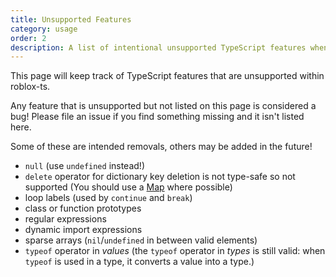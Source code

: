 ```yaml
---
title: Unsupported Features
category: usage
order: 2
description: A list of intentional unsupported TypeScript features when using roblox-ts.
---
```


This page will keep track of TypeScript features that are unsupported within roblox-ts.

Any feature that is unsupported but not listed on this page is considered a bug! Please file an issue if you find something missing and it isn't listed here.

Some of these are intended removals, others may be added in the future!

- `null` (use `undefined` instead!)
- `delete` operator for dictionary key deletion is not type-safe so not supported (You should use a [Map](https://developer.mozilla.org/en-US/docs/Web/JavaScript/Reference/Global_Objects/Map) where possible)
- loop labels (used by `continue` and `break`)
- class or function prototypes
- regular expressions
- dynamic import expressions
- sparse arrays (`nil`/`undefined` in between valid elements)
- `typeof` operator in *values* (the `typeof` operator in *types* is still valid: when `typeof` is used in a type, it converts a value into a type.)
<!--stackedit_data:
eyJoaXN0b3J5IjpbLTcxMzI4ODg1XX0=
-->
